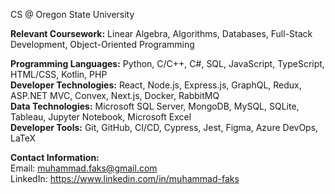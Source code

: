 CS @ Oregon State University

**Relevant Coursework:** Linear Algebra, Algorithms, Databases, Full-Stack Development, Object-Oriented Programming

**Programming Languages:** Python, C/C++, C\#, SQL, JavaScript, TypeScript, HTML/CSS, Kotlin, PHP    
**Developer Technologies:** React, Node.js, Express.js, GraphQL, Redux, ASP.NET MVC, Convex, Next.js, Docker, RabbitMQ       
**Data Technologies:** Microsoft SQL Server, MongoDB, MySQL, SQLite, Tableau, Jupyter Notebook, Microsoft Excel        
**Developer Tools:** Git, GitHub, CI/CD, Cypress, Jest, Figma, Azure DevOps, LaTeX    

**Contact Information:**    
Email: muhammad.faks@gmail.com     
LinkedIn: https://www.linkedin.com/in/muhammad-faks
